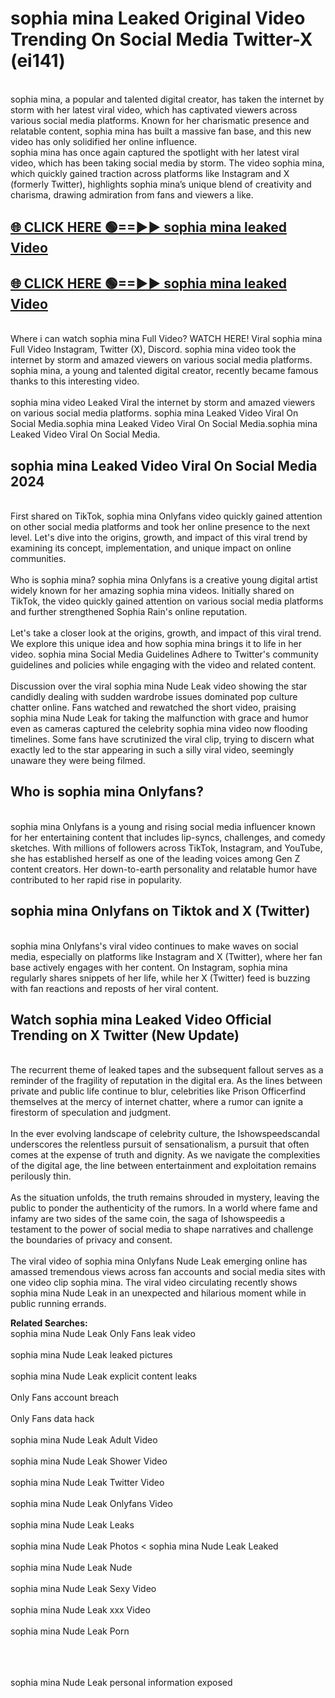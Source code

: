 # sophia mina Leaked Original Video Trending On Social Media Twitter-X (ei141)

<br>
sophia mina, a popular and talented digital creator, has taken the internet by storm with her latest viral video, which has captivated viewers across various social media platforms. Known for her charismatic presence and relatable content, sophia mina has built a massive fan base, and this new video has only solidified her online influence.
<br>
sophia mina has once again captured the spotlight with her latest viral video, which has been taking social media by storm. The video sophia mina, which quickly gained traction across platforms like Instagram and X (formerly Twitter), highlights sophia mina’s unique blend of creativity and charisma, drawing admiration from fans and viewers a like.
<br>

## [🌐 CLICK HERE 🟢==►►  sophia mina leaked Video ](https://onlyclips.site?title=sophia_mina&ref=git)

## [🌐 CLICK HERE 🟢==►►  sophia mina leaked Video ](https://onlyclips.site?title=sophia_mina&ref=git)



<br>
Where i can watch sophia mina Full Video? WATCH HERE! Viral sophia mina Full Video Instagram, Twitter (X), Discord. sophia mina video took the internet by storm and amazed viewers on various social media platforms. sophia mina, a young and talented digital creator, recently became famous thanks to this interesting video.
<br><br>
sophia mina video Leaked Viral the internet by storm and amazed viewers on various social media platforms. sophia mina Leaked Video Viral On Social Media.sophia mina Leaked Video Viral On Social Media.sophia mina Leaked Video Viral On Social Media.
<br>

<h2>sophia mina Leaked Video Viral On Social Media 2024</h2>
<br>
First shared on TikTok, sophia mina Onlyfans video quickly gained attention on other social media platforms and took her online presence to the next level. Let's dive into the origins, growth, and impact of this viral trend by examining its concept, implementation, and unique impact on online communities.
<br><br>
Who is sophia mina? sophia mina Onlyfans is a creative young digital artist widely known for her amazing sophia mina videos. Initially shared on TikTok, the video quickly gained attention on various social media platforms and further strengthened Sophia Rain's online reputation.
<br><br>
Let's take a closer look at the origins, growth, and impact of this viral trend. We explore this unique idea and how sophia mina brings it to life in her video. sophia mina Social Media Guidelines Adhere to Twitter's community guidelines and policies while engaging with the video and related content.
<br><br>
Discussion over the viral sophia mina Nude Leak video showing the star candidly dealing with sudden wardrobe issues dominated pop culture chatter online. Fans watched and rewatched the short video, praising sophia mina Nude Leak for taking the malfunction with grace and humor even as cameras captured the celebrity sophia mina video now flooding timelines. Some fans have scrutinized the viral clip, trying to discern what exactly led to the star appearing in such a silly viral video, seemingly unaware they were being filmed.
<br>

<h2>Who is sophia mina Onlyfans?</h2>
<br>
sophia mina Onlyfans is a young and rising social media influencer known for her entertaining content that includes lip-syncs, challenges, and comedy sketches. With millions of followers across TikTok, Instagram, and YouTube, she has established herself as one of the leading voices among Gen Z content creators. Her down-to-earth personality and relatable humor have contributed to her rapid rise in popularity.
<br>
<h2>sophia mina Onlyfans on Tiktok and X (Twitter)</h2>
<br>
sophia mina Onlyfans's viral video continues to make waves on social media, especially on platforms like Instagram and X (Twitter), where her fan base actively engages with her content. On Instagram, sophia mina regularly shares snippets of her life, while her X (Twitter) feed is buzzing with fan reactions and reposts of her viral content.
<br>
<h2>Watch sophia mina Leaked Video Official Trending on X Twitter (New Update)</h2>
<br>
The recurrent theme of leaked tapes and the subsequent fallout serves as a reminder of the fragility of reputation in the digital era. As the lines between private and public life continue to blur, celebrities like Prison Officerfind themselves at the mercy of internet chatter, where a rumor can ignite a firestorm of speculation and judgment.
<br><br>
In the ever evolving landscape of celebrity culture, the Ishowspeedscandal underscores the relentless pursuit of sensationalism, a pursuit that often comes at the expense of truth and dignity. As we navigate the complexities of the digital age, the line between entertainment and exploitation remains perilously thin.
<br><br>
As the situation unfolds, the truth remains shrouded in mystery, leaving the public to ponder the authenticity of the rumors. In a world where fame and infamy are two sides of the same coin, the saga of Ishowspeedis a testament to the power of social media to shape narratives and challenge the boundaries of privacy and consent.
<br><br>
The viral video of sophia mina Onlyfans Nude Leak emerging online has amassed tremendous views across fan accounts and social media sites with one video clip sophia mina. The viral video circulating recently shows sophia mina Nude Leak in an unexpected and hilarious moment while in public running errands.
<br>

<strong>Related Searches:</strong>
<br>
sophia mina Nude Leak Only Fans leak video
<br><br>
sophia mina Nude Leak leaked pictures
<br><br>
sophia mina Nude Leak explicit content leaks
<br><br>
Only Fans account breach
<br><br>
Only Fans data hack
<br><br>
sophia mina Nude Leak Adult Video
<br><br>
sophia mina Nude Leak Shower Video
<br><br>
sophia mina Nude Leak Twitter Video
<br><br>
sophia mina Nude Leak Onlyfans Video
<br><br>
sophia mina Nude Leak Leaks
<br><br>
sophia mina Nude Leak Photos
<
sophia mina Nude Leak Leaked
<br><br>
sophia mina Nude Leak Nude
<br><br>
sophia mina Nude Leak Sexy Video
<br><br>
sophia mina Nude Leak xxx Video
<br><br>
sophia mina Nude Leak Porn
<br><br>

<br><br>
sophia mina Nude Leak personal information exposed